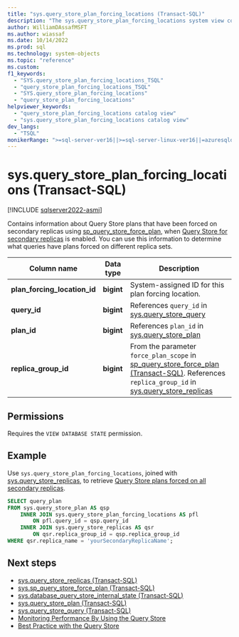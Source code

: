 ```yaml
---
title: "sys.query_store_plan_forcing_locations (Transact-SQL)"
description: "The sys.query_store_plan_forcing_locations system view contains information about where Query Store plans have been forced on secondary replicas."
author: WilliamDAssafMSFT
ms.author: wiassaf
ms.date: 10/14/2022
ms.prod: sql
ms.technology: system-objects
ms.topic: "reference"
ms.custom:
f1_keywords:
  - "SYS.query_store_plan_forcing_locations_TSQL"
  - "query_store_plan_forcing_locations_TSQL"
  - "SYS.query_store_plan_forcing_locations"
  - "query_store_plan_forcing_locations"
helpviewer_keywords:
  - "query_store_plan_forcing_locations catalog view"
  - "sys.query_store_plan_forcing_locations catalog view"
dev_langs:
  - "TSQL"
monikerRange: ">=sql-server-ver16||>=sql-server-linux-ver16||=azuresqldb-mi-current"
---
```

# sys.query_store_plan_forcing_locations (Transact-SQL)

[!INCLUDE [sqlserver2022-asmi](../../includes/applies-to-version/sqlserver2022-asmi.md)]

Contains information about Query Store plans that have been forced on secondary replicas using [sp_query_store_force_plan](../system-stored-procedures/sp-query-store-force-plan-transact-sql.md), when [Query Store for secondary replicas](../performance/query-store-for-always-on-availability-group-secondary-replicas.md) is enabled. You can use this information to determine what queries have plans forced on different replica sets.

|Column name|Data type|Description|
|-----------------|---------------|-----------------|
|**plan_forcing_location_id**|**bigint** |System-assigned ID for this plan forcing location. |
|**query_id**|**bigint**|References `query_id` in [sys.query_store_query](../../relational-databases/system-catalog-views/sys-query-store-query-transact-sql.md) | 
|**plan_id** |**bigint**|References `plan_id` in [sys.query_store_plan](../../relational-databases/system-catalog-views/sys-query-store-plan-transact-sql.md) |
|**replica_group_id**  |**bigint** | From the parameter `force_plan_scope` in [sp_query_store_force_plan (Transact-SQL)](../system-stored-procedures/sp-query-store-force-plan-transact-sql.md). References `replica_group_id` in [sys.query_store_replicas](sys-query-store-replicas.md) |

## Permissions

Requires the `VIEW DATABASE STATE` permission.

## Example

Use `sys.query_store_plan_forcing_locations`, joined with [sys.query_store_replicas](sys-query-store-replicas.md), to retrieve [Query Store plans forced on all secondary replicas](../performance/query-store-for-always-on-availability-group-secondary-replicas.md).

```sql
SELECT query_plan 
FROM sys.query_store_plan AS qsp
    INNER JOIN sys.query_store_plan_forcing_locations AS pfl 
        ON pfl.query_id = qsp.query_id 
    INNER JOIN sys.query_store_replicas AS qsr
        ON qsr.replica_group_id = qsp.replica_group_id
WHERE qsr.replica_name = 'yourSecondaryReplicaName';
```

## Next steps 

- [sys.query_store_replicas (Transact-SQL)](sys-query-store-replicas.md)
- [sys.sp_query_store_force_plan (Transact-SQL)](../system-stored-procedures/sp-query-store-force-plan-transact-sql.md)
- [sys.database_query_store_internal_state (Transact-SQL)](sys-database-query-store-internal-state-transact-sql.md)
- [sys.query_store_plan (Transact-SQL)](../../relational-databases/system-catalog-views/sys-query-store-plan-transact-sql.md)
- [sys.query_store_query (Transact-SQL)](../../relational-databases/system-catalog-views/sys-query-store-query-transact-sql.md)
- [Monitoring Performance By Using the Query Store](../../relational-databases/performance/monitoring-performance-by-using-the-query-store.md)
- [Best Practice with the Query Store](../../relational-databases/performance/best-practice-with-the-query-store.md)
